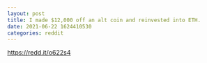 ```yaml
--- 
layout: post 
title: I made $12,000 off an alt coin and reinvested into ETH. 
date: 2021-06-22 1624410530 
categories: reddit 
--- 
```

https://redd.it/o622s4